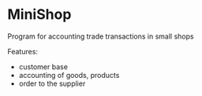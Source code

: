 <h1>MiniShop</h1>

Рrogram for accounting trade transactions in small shops

Features:
<ul>
  <li>customer base</li>
  <li>accounting of goods, products</li>
  <li>order to the supplier</li>
</ul>
